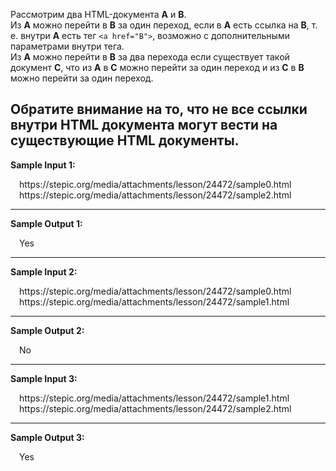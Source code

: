 Рассмотрим два HTML-документа **A** и **B**.  
Из **A** можно перейти в **B** за один переход, если в **A** есть ссылка на **B**, т. е. 
внутри **A** есть тег `<a href="B">`, возможно с дополнительными параметрами внутри тега.  
Из **A** можно перейти в **B** за два перехода если существует такой документ **C**, 
что из **A** в **C** можно перейти за один переход и из **C** в **B** можно перейти за 
один переход.

Обратите внимание на то, что не все ссылки внутри HTML документа могут 
вести на существующие HTML документы.
---
**Sample Input 1:**
<p style="margin-left: 1em">https://stepic.org/media/attachments/lesson/24472/sample0.html<br>
https://stepic.org/media/attachments/lesson/24472/sample2.html</p>

---
**Sample Output 1:**
<p style="margin-left: 1em">Yes</p>

---
**Sample Input 2:**
<p style="margin-left: 1em">https://stepic.org/media/attachments/lesson/24472/sample0.html<br>
https://stepic.org/media/attachments/lesson/24472/sample1.html</p>

---
**Sample Output 2:**
<p style="margin-left: 1em">No</p>

---
**Sample Input 3:**
<p style="margin-left: 1em">https://stepic.org/media/attachments/lesson/24472/sample1.html<br>
https://stepic.org/media/attachments/lesson/24472/sample2.html</p>

---
**Sample Output 3:**
<p style="margin-left: 1em">Yes</p>